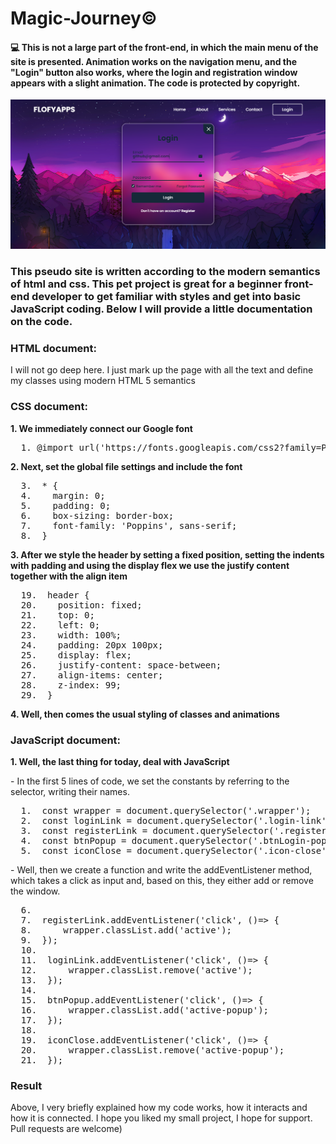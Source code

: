 # Magic-Journey©
<h4 align='left'>💻 This is not a large part of the front-end, in which the main menu of the site is presented. Animation works on the navigation menu, and the "Login" button also works, where the login and registration window appears with a slight animation. The code is protected by copyright.</h4>
<img src='/image_2023-08-03_21-59-06.png' alt='screenshot'>

<h3>This pseudo site is written according to the modern semantics of html and css. This pet project is great for a beginner front-end developer to get familiar with styles and get into basic JavaScript coding. Below I will provide a little documentation on the code.</h3>

<h3>HTML document:</h3>
<p>I will not go deep here. I just mark up the page with all the text and define my classes using modern HTML 5 semantics</p>

<h3>CSS document:</h3>
<p><b>1. We immediately connect our Google font</b></p>
<pre>
  1. @import url('https://fonts.googleapis.com/css2?family=Poppins:wght@300;400;500;600;700;800;900&display=swap');
</pre>

<p><b>2. Next, set the global file settings and include the font</b></p>
<pre>
  3.  * {
  4.    margin: 0;
  5.    padding: 0;
  6.    box-sizing: border-box;
  7.    font-family: 'Poppins', sans-serif;
  8.  }
</pre>

<p><b>3. After we style the header by setting a fixed position, setting the indents with padding and using the display flex we use the justify content together with the align item</b></p>
<pre>
  19.  header {
  20.    position: fixed;
  21.    top: 0;
  22.    left: 0;
  23.    width: 100%;
  24.    padding: 20px 100px;
  25.    display: flex;
  26.    justify-content: space-between;
  27.    align-items: center;
  28.    z-index: 99;
  29.  }
</pre>

<p><b>4. Well, then comes the usual styling of classes and animations</b></p>

<h3>JavaScript document:</h3>
<p><b>1. Well, the last thing for today, deal with JavaScript</b></p>
<p>- In the first 5 lines of code, we set the constants by referring to the selector, writing their names.</p>
<pre>
  1.  const wrapper = document.querySelector('.wrapper');
  2.  const loginLink = document.querySelector('.login-link');
  3.  const registerLink = document.querySelector('.register-link');
  4.  const btnPopup = document.querySelector('.btnLogin-popup');
  5.  const iconClose = document.querySelector('.icon-close');
</pre> 

<p>- Well, then we create a function and write the addEventListener method, which takes a click as input and, based on this, they either add or remove the window.</p>
<pre>
  6.  
  7.  registerLink.addEventListener('click', ()=> {
  8.      wrapper.classList.add('active');
  9.  });
  10.  
  11.  loginLink.addEventListener('click', ()=> {
  12.      wrapper.classList.remove('active');
  13.  });
  14.  
  15.  btnPopup.addEventListener('click', ()=> {
  16.      wrapper.classList.add('active-popup');
  17.  });
  18.  
  19.  iconClose.addEventListener('click', ()=> {
  20.      wrapper.classList.remove('active-popup');
  21.  });
</pre>

<h3>Result</h3>
Above, I very briefly explained how my code works, how it interacts and how it is connected. I hope you liked my small project, I hope for support. Pull requests are welcome)
